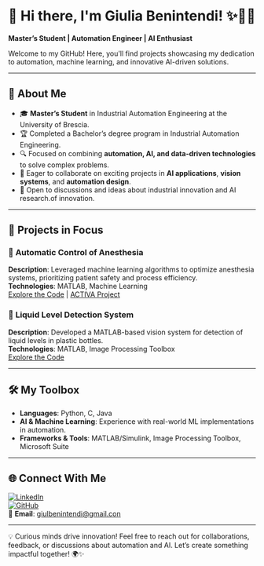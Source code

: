 # 🌟 Hi there, I'm Giulia Benintendi! ✨🎀🤖

**Master’s Student | Automation Engineer | AI Enthusiast**

Welcome to my GitHub! Here, you'll find projects showcasing my dedication to automation, machine learning, and innovative AI-driven solutions.

---

## 🚀 About Me
- 🎓 **Master’s Student** in Industrial Automation Engineering at the University of Brescia.
- 🏆 Completed a Bachelor’s degree program in Industrial Automation Engineering.
- 🔍 Focused on combining **automation, AI, and data-driven technologies** to solve complex problems.  
- 🎯 Eager to collaborate on exciting projects in **AI applications**, **vision systems**, and **automation design**.
- 💬 Open to discussions and ideas about industrial innovation and AI research.of innovation.

---

## 🔧 Projects in Focus
### 💉 **Automatic Control of Anesthesia**  
**Description**: Leveraged machine learning algorithms to optimize anesthesia systems, prioritizing patient safety and process efficiency.  
**Technologies**: MATLAB, Machine Learning  
[Explore the Code](https://github.com/maedmatt/TesiMachineLearningAnestesia)  | [ACTIVA Project](https://activa.unibs.it)

### 🧪 **Liquid Level Detection System**  
**Description**: Developed a MATLAB-based vision system for detection of liquid levels in plastic bottles.  
**Technologies**: MATLAB, Image Processing Toolbox  
[Explore the Code](https://github.com/maedmatt/liquidLevelDetection)

---

## 🛠️ My Toolbox
- **Languages**: Python, C, Java  
- **AI & Machine Learning**: Experience with real-world ML implementations in automation.  
- **Frameworks & Tools**: MATLAB/Simulink, Image Processing Toolbox, Microsoft Suite

---

## 🌐 Connect With Me
[![LinkedIn](https://img.shields.io/badge/LinkedIn-Connect-blue)](https://www.linkedin.com/in/giuliabenintendi)  
[![GitHub](https://img.shields.io/badge/GitHub-Visit-blue)](https://github.com/giuliabenintendi)  
📧 **Email**: [giulbenintendi@gmail.con](mailto:giulbenintendi@gmail.com)  

---

💡 Curious minds drive innovation! Feel free to reach out for collaborations, feedback, or discussions about automation and AI. Let’s create something impactful together! 🌍✨
